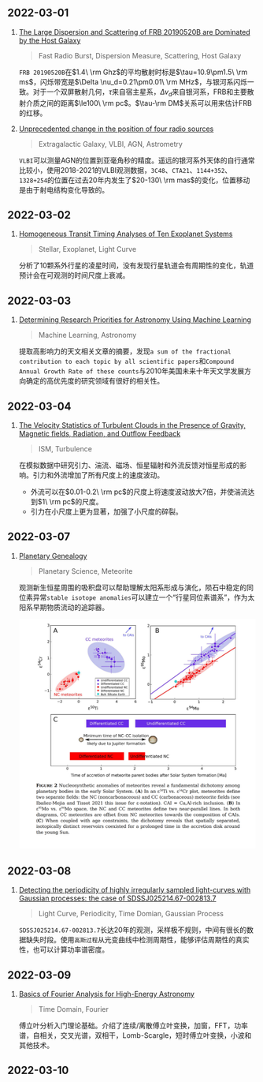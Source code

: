 ## 2022-03-01

1. [The Large Dispersion and Scattering of FRB 20190520B are Dominated by the Host Galaxy](https://arxiv.org/abs/2202.13458)

   > Fast Radio Burst, Dispersion Measure, Scattering, Host Galaxy

   `FRB 20190520B`在$1.4\ \rm Ghz$的平均散射时标是$\tau=10.9\pm1.5\ \rm ms$，闪烁带宽是$\Delta \nu_d=0.21\pm0.01\ \rm MHz$，与银河系闪烁一致。对于一个双屏散射几何，$\tau$来自宿主星系，$\Delta\nu_d$来自银河系，FRB和主要散射介质之间的距离$\le100\ \rm pc$。$\tau-\rm DM$关系可以用来估计FRB的红移。

2. [Unprecedented change in the position of four radio sources](https://arxiv.org/abs/2202.13119)

   > Extragalactic Galaxy, VLBI, AGN, Astrometry

   `VLBI`可以测量AGN的位置到亚毫角秒的精度。遥远的银河系外天体的自行通常比较小，使用2018-2021的VLBI观测数据，`3C48`、`CTA21`、`1144+352`、`1328+254`的位置在过去20年内发生了$20-130\ \rm mas$的变化，位置移动是由于射电结构变化导致的。

## 2022-03-02

1. [Homogeneous Transit Timing Analyses of Ten Exoplanet Systems](https://arxiv.org/abs/2203.00299)

   > Stellar, Exoplanet, Light Curve

   分析了10颗系外行星的凌星时间，没有发现行星轨道会有周期性的变化，轨道预计会在可观测的时间尺度上衰减。

## 2022-03-03

1. [Determining Research Priorities for Astronomy Using Machine Learning](https://arxiv.org/abs/2203.00713)

   > Machine Learning, Astronomy

   提取高影响力的天文相关文章的摘要，发现`a sum of the fractional contribution to each topic by all scientific papers`和`Compound Annual Growth Rate of these counts`与2010年美国未来十年天文学发展方向确定的高优先度的研究领域有很好的相关性。

## 2022-03-04

1. [The Velocity Statistics of Turbulent Clouds in the Presence of Gravity, Magnetic fields, Radiation, and Outflow Feedback](https://arxiv.org/abs/2203.01508)

   > ISM, Turbulence

   在模拟数据中研究引力、湍流、磁场、恒星辐射和外流反馈对恒星形成的影响。引力和外流增加了所有尺度上的速度波动。

   - 外流可以在$0.01-0.2\ \rm pc$的尺度上将速度波动放大7倍，并使湍流达到$1\ \rm pc$的尺度。
   - 引力在小尺度上更为显著，加强了小尺度的碎裂。

## 2022-03-07

1. [Planetary Genealogy](https://arxiv.org/abs/2203.02203)

   > Planetary Science, Meteorite

   观测新生恒星周围的吸积盘可以帮助理解太阳系形成与演化，陨石中稳定的同位素异常`stable isotope anomalies`可以建立一个“行星同位素谱系”，作为太阳系早期物质流动的追踪器。
   
   <img src="Figures/image-20220307122111113.png" alt="image-20220307122111113" style="zoom:50%;" />

## 2022-03-08

1. [Detecting the periodicity of highly irregularly sampled light-curves with Gaussian processes: the case of SDSSJ025214.67-002813.7](https://arxiv.org/abs/2203.03614)

   > Light Curve, Periodicity, Time Domian, Gaussian Process

   `SDSSJ025214.67-002813.7`长达20年的观测，采样极不规则，中间有很长的数据缺失时段。使用`高斯过程`从光变曲线中检测周期性，能够评估周期性的真实性，也可以计算功率谱密度。

## 2022-03-09

1. [Basics of Fourier Analysis for High-Energy Astronomy](https://arxiv.org/abs/2203.04106)

   > Time Domain, Fourier

   傅立叶分析入门理论基础。介绍了连续/离散傅立叶变换，加窗，FFT，功率谱，自相关，交叉光谱，双相干，Lomb-Scargle，短时傅立叶变换，小波和其他技术。

## 2022-03-10

